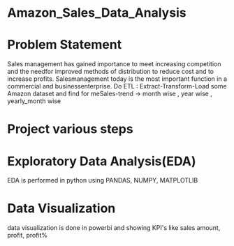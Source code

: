 # Amazon_Sales_Data_Analysis
# Problem Statement
Sales management has gained importance to meet increasing competition and the needfor improved methods of distribution to reduce cost and to increase profits. Salesmanagement today is the most important function in a commercial and businessenterprise.
Do ETL : Extract-Transform-Load some Amazon dataset and find for meSales-trend -> month wise , year wise , yearly_month wise
# Project various steps
# Exploratory  Data Analysis(EDA)
EDA is performed in python using PANDAS, NUMPY, MATPLOTLIB
# Data Visualization 
data visualization is done in powerbi and showing KPI's like sales amount, profit, profit%
